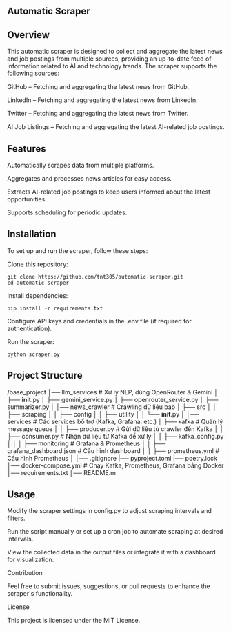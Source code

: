 ## Automatic Scraper

## Overview

This automatic scraper is designed to collect and aggregate the latest news and job postings from multiple sources, providing an up-to-date feed of information related to AI and technology trends. The scraper supports the following sources:

GitHub – Fetching and aggregating the latest news from GitHub.

LinkedIn – Fetching and aggregating the latest news from LinkedIn.

Twitter – Fetching and aggregating the latest news from Twitter.

AI Job Listings – Fetching and aggregating the latest AI-related job postings.

## Features

Automatically scrapes data from multiple platforms.

Aggregates and processes news articles for easy access.

Extracts AI-related job postings to keep users informed about the latest opportunities.

Supports scheduling for periodic updates.

##  Installation

To set up and run the scraper, follow these steps:

Clone this repository:
```
git clone https://github.com/tnt305/automatic-scraper.git
cd automatic-scraper
```
Install dependencies:

```pip install -r requirements.txt```

Configure API keys and credentials in the .env file (if required for authentication).

Run the scraper:

```python scraper.py```

##  Project Structure
/base_project
│── llm_services           # Xử lý NLP, dùng OpenRouter & Gemini
│   ├── __init__.py
│   ├── gemini_service.py
│   ├── openrouter_service.py
│   ├── summarizer.py
│
│── news_crawler           # Crawling dữ liệu báo
│   ├── src
│   │   ├── scraping
│   │   ├── config
│   │   ├── utility
│   │   └── __init__.py
│
│── services               # Các services bổ trợ (Kafka, Grafana, etc.)
│   ├── kafka              # Quản lý message queue
│   │   ├── producer.py    # Gửi dữ liệu từ crawler đến Kafka
│   │   ├── consumer.py    # Nhận dữ liệu từ Kafka để xử lý
│   │   ├── kafka_config.py
│   │
│   ├── monitoring         # Grafana & Prometheus
│   │   ├── grafana_dashboard.json  # Cấu hình dashboard
│   │   ├── prometheus.yml          # Cấu hình Prometheus
│
│── .gitignore
|── pyproject.toml
|── poetry.lock
│── docker-compose.yml     # Chạy Kafka, Prometheus, Grafana bằng Docker
│── requirements.txt
│── README.m

## Usage

Modify the scraper settings in config.py to adjust scraping intervals and filters.

Run the script manually or set up a cron job to automate scraping at desired intervals.

View the collected data in the output files or integrate it with a dashboard for visualization.

Contribution

Feel free to submit issues, suggestions, or pull requests to enhance the scraper's functionality.

License

This project is licensed under the MIT License.